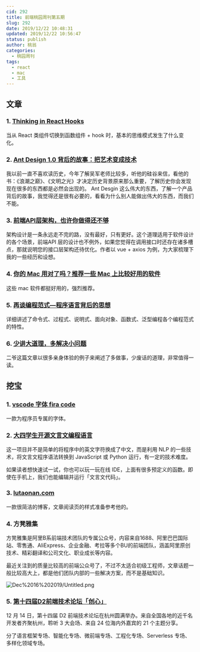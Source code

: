 ```yaml
---
cid: 292
title: 前端桃园周刊第五期
slug: 292
date: 2019/12/22 10:48:31
updated: 2019/12/22 10:56:47
status: publish
author: 桃翁
categories: 
  - 桃园周刊
tags: 
  - react
  - mac
  - 工具
---
```



## 文章

### 1. [Thinking in React Hooks](https://wattenberger.com/blog/react-hooks)

当从 React 类组件切换到函数组件 + hook 时，基本的思维模式发生了什么变化。

### 2. [Ant Design 1.0 背后的故事：把艺术变成技术](https://mp.weixin.qq.com/s/TgBMOuXWgMEkJJkp868hGQ)

我以前一直不喜欢读历史，今年了解吴军老师比较多，听他的硅谷来信，看他的书：《浪潮之巅》、《文明之光》才决定历史背景原来那么重要，了解历史你会发现现在很多的东西都是必然会出现的。  Ant Desgin 这么伟大的东西，了解一个产品背后的故事，我觉得还是很有必要的，看看为什么别人能做出伟大的东西，而我们不能。

### 3. [前端API层架构，也许你做得还不够](https://juejin.im/post/5de7169451882512454b18d8)

架构设计是一条永远走不完的路，没有最好，只有更好。这个道理适用于软件设计的各个场景，前端API 层的设计也不例外，如果您觉得在调用接口时还存在诸多槽点，那就说明您的接口层架构还待优化。作者以 vue + axios 为例，为大家梳理下我的一些经历和设想。

### 4. [你的 Mac 用对了吗？推荐一些 Mac 上比较好用的软件](https://mp.weixin.qq.com/s/t0v9dJ5NPVJ7StTG8kX-Vg)

这些 mac 软件都挺好用的，强烈推荐。

### 5. [再谈编程范式—程序语言背后的思想](https://imweb.io/topic/5cde5770e363b77a0edeb874)

详细讲述了命令式、过程式、说明式、面向对象、函数式、泛型编程各个编程范式的特性。

### 6. [少讲大道理，多解决小问题](https://mp.weixin.qq.com/s/j1MtPn_2YwPhiLCJHZ4GYQ)

二爷这篇文章以很多亲身体验的例子来阐述了多做事，少废话的道理，非常值得一读。

## 挖宝

### 1. [vscode 字体 fira code](http://www.taoweng.site/index.php/archives/290/)

一款为程序员专属的字体。

### 2. [大四学生开源文言文编程语言](https://github.com/LingDong-/wenyan-lang)

这一项目并不是简单的将程序中的英文字符换成了中文，而是利用 NLP 的一些技术，将文言文程序语法转换到 JavaScript 或 Python 运行，有一定的技术难度。

如果读者想快速试一试，你也可以玩一玩在线 IDE，上面有很多预定义的函数。即使在手机上，我们也能编辑并运行「文言文代码」。

### 3. [lutaonan.com](https://lutaonan.com/)

一款很简洁的博客，文章阅读页的样式准备参考他的。

### 4. 方凳雅集

方凳雅集是阿里B系前端技术团队的专属公众号，内容来自1688、阿里巴巴国际站、零售通、AliExpress、企业金融、考拉等多个BU的前端团队，涵盖阿里原创技术、精彩翻译和公司文化、职业成长等内容。

最近关注到的质量比较高的前端公众号了，不过不太适合初级工程师，文章话题一般比较高大上，都是他们团队内部的一些解决方案，而不是基础知识。

![Dec%2016%202019/Untitled.png](http://imgs.taoweng.site/2019-12-22-024546.png)

### 5. [第十四届D2前端技术论坛「创心」](https://github.com/d2forum/14th)

12 月 14 日，第十四届 D2 前端技术论坛在杭州圆满举办。来自全国各地的近千名开发者齐聚杭州，聆听 3 大会场、来自 24 位海内外嘉宾的 21 个主题分享。

分了语言框架专场、智能化专场、微前端专场、工程化专场、Serverless 专场、多样化领域专场。